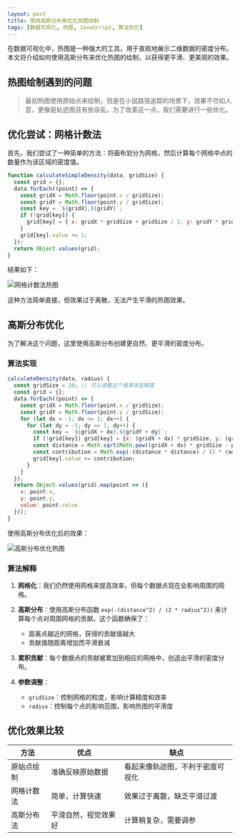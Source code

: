 ```yaml
---
layout: post
title: 使用高斯分布来优化热图绘制
tags: [数据可视化, 热图, JavaScript, 算法优化]
---
```


在数据可视化中，热图是一种强大的工具，用于直观地展示二维数据的密度分布。本文将介绍如何使用高斯分布来优化热图的绘制，以获得更平滑、更美观的效果。

## 热图绘制遇到的问题

> 最初热图使用原始点来绘制，但是在小鼠路径追踪的场景下，效果不尽如人意，更像是轨迹图且有些杂乱。为了改善这一点，我们需要进行一些优化。

## 优化尝试：网格计数法

首先，我们尝试了一种简单的方法：将画布划分为网格，然后计算每个网格中点的数量作为该区域的密度值。

```javascript
function calculateSimpleDensity(data, gridSize) {
  const grid = {};
  data.forEach((point) => {
    const gridX = Math.floor(point.x / gridSize);
    const gridY = Math.floor(point.y / gridSize);
    const key = `${gridX},${gridY}`;
    if (!grid[key]) {
      grid[key] = { x: gridX * gridSize + gridSize / 2, y: gridY * gridSize + gridSize / 2, value: 0 };
    }
    grid[key].value += 1;
  });
  return Object.values(grid);
}
```

结果如下：

![网格计数法热图](https://github.com/user-attachments/assets/719576db-8e3e-49b2-9598-d99c6b174ba4)

这种方法简单直接，但效果过于离散，无法产生平滑的热图效果。

## 高斯分布优化

为了解决这个问题，这里使用高斯分布创建更自然、更平滑的密度分布。

### 算法实现

```javascript
calculateDensity(data, radius) {
  const gridSize = 20; // 可以调整这个值来改变精度
  const grid = {};
  data.forEach((point) => {
    const gridX = Math.floor(point.x / gridSize);
    const gridY = Math.floor(point.y / gridSize);
    for (let dx = -1; dx <= 1; dx++) {
      for (let dy = -1; dy <= 1; dy++) {
        const key = `${gridX + dx},${gridY + dy}`;
        if (!grid[key]) grid[key] = {x: (gridX + dx) * gridSize, y: (gridY + dy) * gridSize, value: 0};
        const distance = Math.sqrt(Math.pow((gridX + dx) * gridSize - point.x, 2) + Math.pow((gridY + dy) * gridSize - point.y, 2));
        const contribution = Math.exp(-(distance * distance) / (2 * radius * radius));
        grid[key].value += contribution;
      }
    }
  });
  return Object.values(grid).map(point => ({
    x: point.x,
    y: point.y,
    value: point.value
  }));
}
```

使用高斯分布优化后的效果：

![高斯分布优化热图](https://github.com/user-attachments/assets/a173f315-3e3c-430a-8c87-c3448b53aad5)

### 算法解释

1. **网格化**：我们仍然使用网格来提高效率，但每个数据点现在会影响周围的网格。

2. **高斯分布**：使用高斯分布函数 `exp(-(distance^2) / (2 * radius^2))` 来计算每个点对周围网格的贡献。这个函数确保了：
   - 距离点越近的网格，获得的贡献值越大
   - 贡献值随距离增加而平滑衰减

3. **累积贡献**：每个数据点的贡献被累加到相应的网格中，创造出平滑的密度分布。

4. **参数调整**：
   - `gridSize`：控制网格的粒度，影响计算精度和效率
   - `radius`：控制每个点的影响范围，影响热图的平滑度

## 优化效果比较

| 方法 | 优点 | 缺点 |
|------|------|------|
| 原始点绘制 | 准确反映原始数据 | 看起来像轨迹图，不利于密度可视化 |
| 网格计数法 | 简单，计算快速 | 效果过于离散，缺乏平滑过渡 |
| 高斯分布法 | 平滑自然，视觉效果好 | 计算稍复杂，需要调参 |
